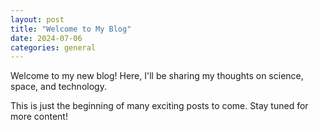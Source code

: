 ```yaml
---
layout: post
title: "Welcome to My Blog"
date: 2024-07-06
categories: general
---
```


Welcome to my new blog! Here, I'll be sharing my thoughts on science, space, and technology.

This is just the beginning of many exciting posts to come. Stay tuned for more content!